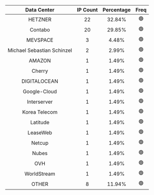 | Data Center | IP Count | Percentage | Freq |
|:------------:|:--------:|:-----------:|:-----:|
| HETZNER | 22 | 32.84% | 🟢 |
| Contabo | 20 | 29.85% | 🟢 |
| MEVSPACE | 3 | 4.48% | 🟢 |
| Michael Sebastian Schinzel | 2 | 2.99% | 🟢 |
| AMAZON | 1 | 1.49% | 🟢 |
| Cherry | 1 | 1.49% | 🟢 |
| DIGITALOCEAN | 1 | 1.49% | 🟢 |
| Google-Cloud | 1 | 1.49% | 🟢 |
| Interserver | 1 | 1.49% | 🟢 |
| Korea Telecom | 1 | 1.49% | 🟢 |
| Latitude | 1 | 1.49% | 🟢 |
| LeaseWeb | 1 | 1.49% | 🟢 |
| Netcup | 1 | 1.49% | 🟢 |
| Nubes | 1 | 1.49% | 🟢 |
| OVH | 1 | 1.49% | 🟢 |
| WorldStream | 1 | 1.49% | 🟢 |
| OTHER | 8 | 11.94% | 🟢 |